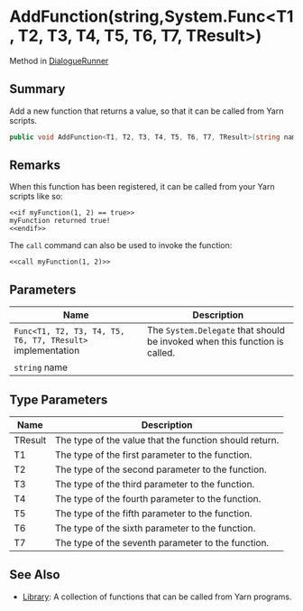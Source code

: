 # AddFunction(string,System.Func\<T1, T2, T3, T4, T5, T6, T7, TResult>)

Method in [DialogueRunner](yarn.unity.dialoguerunner.md)

## Summary

Add a new function that returns a value, so that it can be called from Yarn scripts.

```csharp
public void AddFunction<T1, T2, T3, T4, T5, T6, T7, TResult>(string name, System.Func<T1, T2, T3, T4, T5, T6, T7, TResult> implementation);
```

## Remarks

When this function has been registered, it can be called from your Yarn scripts like so:

```
<<if myFunction(1, 2) == true>>
myFunction returned true!
<<endif>>
```

The `call` command can also be used to invoke the function:

```
<<call myFunction(1, 2)>>
```

## Parameters

| Name                                                       | Description                                                                |
| ---------------------------------------------------------- | -------------------------------------------------------------------------- |
| `Func<T1, T2, T3, T4, T5, T6, T7, TResult>` implementation | The `System.Delegate` that should be invoked when this function is called. |
| `string` name                                              |                                                                            |

## Type Parameters

| Name    | Description                                            |
| ------- | ------------------------------------------------------ |
| TResult | The type of the value that the function should return. |
| T1      | The type of the first parameter to the function.       |
| T2      | The type of the second parameter to the function.      |
| T3      | The type of the third parameter to the function.       |
| T4      | The type of the fourth parameter to the function.      |
| T5      | The type of the fifth parameter to the function.       |
| T6      | The type of the sixth parameter to the function.       |
| T7      | The type of the seventh parameter to the function.     |

## See Also

* [Library](yarn.library.md): A collection of functions that can be called from Yarn programs.
